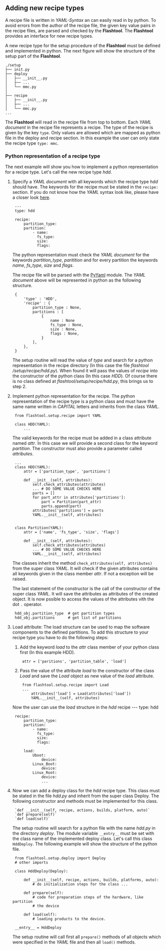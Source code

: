 ## Adding new recipe types

A recipe file is written in *YAML-Syntax* an can easily read in by python. To
avoid errors from the author of the recipe file, the given key value pairs in
the recipe files, are parsed and checked by the **Flashtool**. The **Flashtool**
provides an interface for new recipe types.

A new recipe type for the setup procedure of the **Flashtool** must be defined
and implemented in python. The next figure will show the structure of the 
setup part of the **Flashtool**.

```
./setup
├── init.py 
├── deploy
│   ├── __init__.py
│   ├── ...
│   └── mmc.py
│ 
├── recipe
│   ├── __init__.py
│   ├── ...
│   └── mmc.py
...
```

The **Flashtool** will read in the recipe file from top to bottom. Each *YAML 
document* in the recipe file represents a recipe. The type of the recipe 
is given by the key `type`. Only values are allowed which are mapped as python 
file in the deploy and recipe section. In this example the user can only state 
the recipe type `type: mmc`.


### Python representation of a recipe type

The next example will show you how to implement a python representation for a 
recipe type. Let's call the new recipe type *hdd*. 

1. Specify a *YAML document* with all keywords which the recipe type *hdd* should
    have. The keywords for the recipe must be stated in the `recipe:` section. 
    If you do not know how the *YAML* syntax look like, please have a closer look 
    [here](http://www.yaml.org/spec/1.2/spec.html#id2759963).


        ---
        type: hdd
        
        recipe:
            partition_type:
            partition:
                - name: 
                  fs_type:
                  size:
                  flags:

    The python representation must check the *YAML document* for the keywords 
    *partition_type*, *paritition* and for every partition the keywords 
    *name*, *fs_type*, *size* and *flags*.
    
    The recipe file will be parsed with the [PyYaml](http://pyyaml.org/) module.
    The *YAML document* above will be represented in python as the following
    structure.

        {
            'type' : 'HDD',
            'recipe' : {
                partition_type : None,
                partitions : [
                    {
                        name : None
                        fs_type : None,
                        size : None,
                        flags : None,
                    }
                ],
            },
        }

    The setup routine will read the value of *type* and search for a python
    representation in the recipe directory (In this case the file *flashtool
    /setup/recipe/hdd.py*). When found it will pass the values of *recipe* into
    the constructor of the python class (In this case *HDD*). Of course there is
    no class defined at *flashtool/setup/recipe/hdd.py*, this brings us to step
    2.

2. Implement python representation for the recipe. The python representation of 
    the recipe type is a python class and must have the same name written in 
    *CAPITAL* letters and inherits from the class *YAML*. 

        from flashtool.setup.recipe import YAML
        
        class HDD(YAML):
            ...

    The valid keywords for the recipe must be added in a class attribute named
    *attr*. In this case we will provide a second class for the keyword
    *partition*. The constructor must also provide a parameter called
    *attributes*.

        ...
        class HDD(YAML):
            attr = ['partition_type', 'partitions']

            def __init__(self, attributes):
                self.check_attributes(attributes)
                ... # DO SOME VALUE CHECKS HERE
                parts = []
                for part_attr in attributes['partitions']:
                    part = Partition(part_attr)
                    parts.append(part)
                attributes['partitions'] = parts
                YAML.__init__(self, attributes)


        class Partition(YAML):
            attr = ['name', 'fs_type', 'size', 'flags']
            
            def __init__(self, attributes):
                self.check_attributes(attributes)
                ... # DO SOME VALUE CHECKS HERE
                YAML.__init__(self, attributes)

    The classes inherit the method `check_attributes(self, attributes)` from the
    super class *YAML*. It will check if the given attributes contains all
    keywords given in the class member *attr*. If not a exception will be
    raised.

    The last statement of the constructor is the call of the constructor of the
    super class *YAML*. It will save the attributes as attributes of the created
    object. It is now pssible to access the values of the attributes vith the
    dot `.` operator.

        hdd_obj.partition_type  # get partition types
        hdd_obj.partitions      # get list of partitions


3. Load attribute:
    The load structure can be used to map the software components to the defined
    partitions. To add this structure to your recipe type you have to do the
    following steps:
    1. Add the keyword *load* to the *attr* class member of your python class
        first (In this example HDD).

            attr = ['paritions', 'partition_table', 'load']

    2. Pass the value of the attribute *load* to the constructor of the class
       *Load* and save the *Load* object as new value of the *load* attribute.

            from flashtool.setup.recipe import Load
            ...
                attributes['load'] = Load(attributes['load'])
                YAML.__init__(self, attributes)

    Now the user can use the *load* structure in the *hdd* recipe 
        ---
        type: hdd
        
        recipe:
            partition_type:
            partition:
                - name: 
                  fs_type:
                  size:
                  flags:

            load: 
                Uboot:
                    device: 
                Linux_Boot:
                    device: 
                Linux_Root:
                    device: 
                    ...
    

4. Now we can add a deploy class for the *hdd* recipe type. This class must be
    stated in the file *hdd.py* and inherit from the super class Deploy. The 
    following constructor and methods must be implemented for this class.

        `def __init__(self, recipe, actions, builds, platform, auto)`
        `def prepare(self)`
        `def load(self)`

    The setup routine will search for a python file with the name *hdd.py* in
    the directory *deploy*. The module variable `__entry__` must be set with the 
    class name of the implemented deploy class. Let's call this class
    `HddDeploy`. The following example will show the structure of the python
    file.

        from flashtool.setup.deploy import Deploy
        # other imports

        class HddDeploy(Deploy):

            def __init__(self, recipe, actions, builds, platforms, auto):
                # do initialization steps for the class ...

            def prepare(self):
                # code for preparation steps of the hardware, like partition
                # the device

            def load(self):
                # loading products to the device.

        __entry__ = HddDeploy


    The setup routine will call first all `prepare()` methods of all objects
    which were specified in the *YAML* file and then all `load()` methods.
